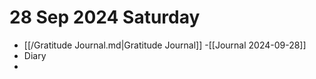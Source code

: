 # 28 Sep 2024 Saturday
- [[/Gratitude Journal.md|Gratitude Journal]]
-[[Journal 2024-09-28]]
- Diary 
- 
